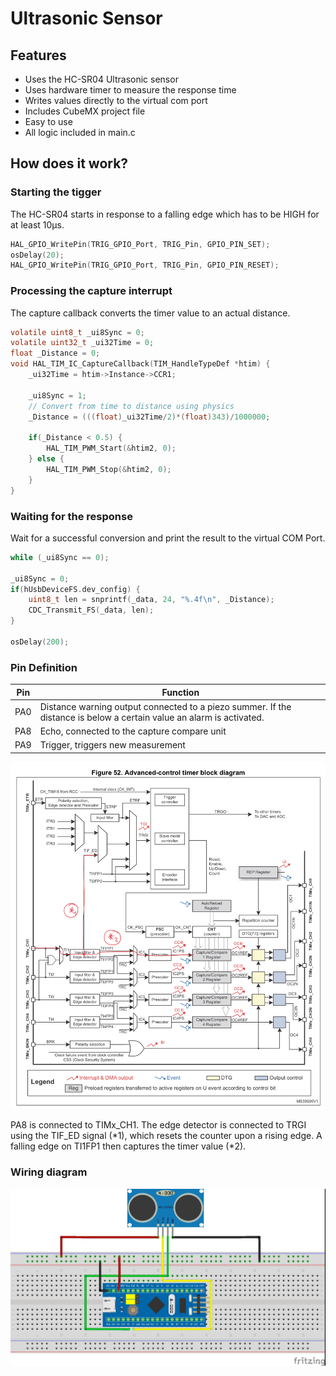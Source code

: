 # Ultrasonic Sensor
## Features
* Uses the HC-SR04 Ultrasonic sensor
* Uses hardware timer to measure the response time
* Writes values directly to the virtual com port
* Includes CubeMX project file
* Easy to use
* All logic included in main.c

## How does it work?
### Starting the tigger
The HC-SR04 starts in response to a falling edge which has to be HIGH for at least 10µs.
```C
HAL_GPIO_WritePin(TRIG_GPIO_Port, TRIG_Pin, GPIO_PIN_SET);
osDelay(20);
HAL_GPIO_WritePin(TRIG_GPIO_Port, TRIG_Pin, GPIO_PIN_RESET);
```
### Processing the capture interrupt
The capture callback converts the timer value to an actual distance.
```C
volatile uint8_t _ui8Sync = 0;
volatile uint32_t _ui32Time = 0;
float _Distance = 0;
void HAL_TIM_IC_CaptureCallback(TIM_HandleTypeDef *htim) {
    _ui32Time = htim->Instance->CCR1;

    _ui8Sync = 1;
    // Convert from time to distance using physics
    _Distance = (((float)_ui32Time/2)*(float)343)/1000000;

    if(_Distance < 0.5) {
        HAL_TIM_PWM_Start(&htim2, 0);
    } else {
        HAL_TIM_PWM_Stop(&htim2, 0);
    }
}
```

### Waiting for the response
Wait for a successful conversion and print the result to the virtual COM Port.
```C
while (_ui8Sync == 0);

_ui8Sync = 0;
if(hUsbDeviceFS.dev_config) {
    uint8_t len = snprintf(_data, 24, "%.4f\n", _Distance);
    CDC_Transmit_FS(_data, len);
}

osDelay(200);
```
### Pin Definition
|Pin      | Function         |
|---|---|
|PA0|Distance warning output connected to a piezo summer. If the distance is below a certain value an alarm is activated.
|PA8|Echo, connected to the capture compare unit|
|PA9|Trigger, triggers new measurement|

![Timer](IMG_9BF43DF46D18-1.jpeg)

PA8 is connected to TIMx_CH1. The edge detector is connected to TRGI using the TIF_ED signal (*1), which resets the counter upon a rising edge. A falling edge on TI1FP1 then captures the timer value (*2).

### Wiring diagram
![Timer](UltrasonicSketch.jpg)
